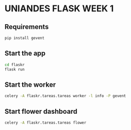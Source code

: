 # UNIANDES FLASK WEEK 1

## Requirements
```sh
pip install gevent
```

## Start the app
```sh
cd flaskr
flask run
```

## Start the worker
```sh
celery -A flaskr.tareas.tareas worker -l info -P gevent
```

## Start flower dashboard
```sh
celery -A flaskr.tareas.tareas flower
```